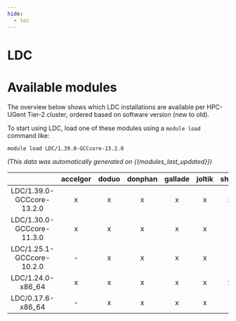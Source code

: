 ```yaml
---
hide:
  - toc
---
```


LDC
===

# Available modules


The overview below shows which LDC installations are available per HPC-UGent Tier-2 cluster, ordered based on software version (new to old).

To start using LDC, load one of these modules using a `module load` command like:

```shell
module load LDC/1.39.0-GCCcore-13.2.0
```

*(This data was automatically generated on {{modules_last_updated}})*  

| |accelgor|doduo|donphan|gallade|joltik|shinx|skitty|
| :---: | :---: | :---: | :---: | :---: | :---: | :---: | :---: |
|LDC/1.39.0-GCCcore-13.2.0|x|x|x|x|x|x|x|
|LDC/1.30.0-GCCcore-11.3.0|x|x|x|x|x|-|-|
|LDC/1.25.1-GCCcore-10.2.0|-|x|x|x|x|-|-|
|LDC/1.24.0-x86_64|x|x|x|x|x|x|x|
|LDC/0.17.6-x86_64|-|x|x|x|x|-|-|
